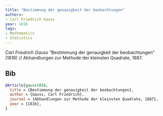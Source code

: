 ```yaml
---
title: "Bestimmung der genauigkeit der beobachtungen"
authors:
- Carl Friedrich Gauss
year: 1816
tags:
- Mathematics
- Statistics
---
```


<i>Carl Friedrich Gauss</i> <span title="">“Bestimmung der genauigkeit der beobachtungen”</span> (1816) // Abhandlungen zur Methode der kleinsten Quadrate, 1887.

## Bib

```bib
@Article{gauss1816,
  title = {Bestimmung der genauigkeit der beobachtungen},
  author = {Gauss, Carl Friedrich},
  journal = {Abhandlungen zur Methode der kleinsten Quadrate, 1887},
  year = {1816},
}
```
